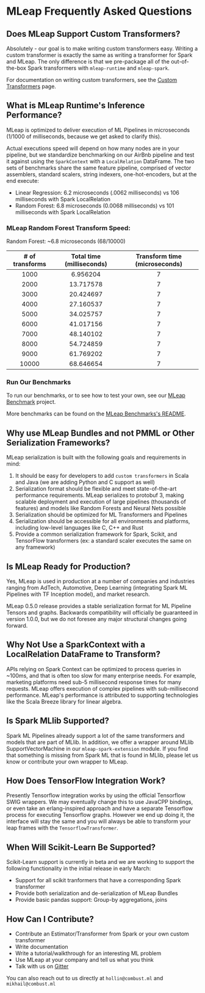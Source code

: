 # MLeap Frequently Asked Questions

## Does MLeap Support Custom Transformers?

Absolutely - our goal is to make writing custom transformers easy. Writing a custom transformer is exactly the same as writing a transformer for Spark and MLeap. The only difference is that we pre-package all of the out-of-the-box Spark transformers with `mleap-runtime` and `mleap-spark`.

For documentation on writing custom transformers, see the [Custom Transformers](mleap-runtime/custom-transformer.md) page.

## What is MLeap Runtime's Inference Performance?

MLeap is optimized to deliver execution of ML Pipelines in microseconds (1/1000 of milliseconds, because we get asked to clarify this).

Actual executions speed will depend on how many nodes are in your pipeline, but we standardize benchmarking on our AirBnb pipeline and test it against using the `SparkContext` with a `LocalRelation` DataFrame.
The two sets of benchmarks share the same feature pipeline, comprised of vector assemblers, standard scalers, string indexers, one-hot-encoders, but at the end execute:

* Linear Regression: 6.2 microseconds (.0062 milliseconds) vs 106 milliseconds with Spark LocalRelation
* Random Forest: 6.8 microseconds (0.0068 milliseconds) vs 101 milliseconds with Spark LocalRelation

### MLeap Random Forest Transform Speed:

Random Forest: ~6.8 microseconds (68/10000)

| # of transforms | Total time (milliseconds) | Transform time (microseconds) |
|:---:|:---:|:---:|
| 1000 | 6.956204 | 7 |
| 2000 | 13.717578 | 7 |
| 3000 | 20.424697 | 7 |
| 4000 | 27.160537 | 7 |
| 5000 | 34.025757 | 7 |
| 6000 | 41.017156 | 7 |
| 7000 | 48.140102 | 7 |
| 8000 | 54.724859 | 7 |
| 9000 | 61.769202 | 7 |
| 10000 | 68.646654 | 7 |

### Run Our Benchmarks

To run our benchmarks, or to see how to test your own, see our [MLeap Benchmark](https://github.com/combust/mleap/tree/master/mleap-benchmark) project.

More benchmarks can be found on the [MLeap Benchmarks's README](https://github.com/combust/mleap/blob/master/mleap-benchmark/README.md).

## Why use MLeap Bundles and not PMML or Other Serialization Frameworks?

MLeap serialization is built with the following goals and requirements in mind:

1. It should be easy for developers to add `custom transformers` in Scala and Java (we are adding Python and C support as well)
2. Serialization format should be flexible and meet state-of-the-art performance requirements. MLeap serializes to protobuf 3, making scalable deployment and execution of large pipelines (thousands of features) and models like Random Forests and Neural Nets possible
3. Serialization should be optimized for ML Transformers and Pipelines
4. Serialization should be accessible for all environments and platforms, including low-level languages like C, C++ and Rust
5. Provide a common serialization framework for Spark, Scikit, and TensorFlow transformers (ex: a standard scaler executes the same on any framework)

## Is MLeap Ready for Production?

Yes, MLeap is used in production at a number of companies and industries ranging from AdTech, Automotive, Deep Learning (integrating Spark ML Pipelines with TF Inception model), and market research.

MLeap 0.5.0 release provides a stable serialization format for ML Pipeline Tensors and graphs. Backwards compatibility will officially be guaranteed in version 1.0.0, but we do not foresee any major structural changes going forward.

## Why Not Use a SparkContext with a LocalRelation DataFrame to Transform?

APIs relying on Spark Context can be optimized to process queries in ~100ms, and that is often too slow for many enterprise needs. For example, marketing platforms
need sub-5 millisecond response times for many requests. MLeap offers execution of complex pipelines with sub-millisecond performance. MLeap's performance is attributed to supporting technologies like the Scala Breeze library for linear algebra.

## Is Spark MLlib Supported?

Spark ML Pipelines already support a lot of the same transformers and models that are part of MLlib. In addition, we offer a wrapper around MLlib SupportVectorMachine in our `mleap-spark-extension` module.
If you find that something is missing from Spark ML that is found in MLlib, please let us know or contribute your own wrapper to MLeap.

## How Does TensorFlow Integration Work?

Presently Tensorflow integration works by using the official Tensorflow
SWIG wrappers. We may eventually change this to use JavaCPP bindings, or
even take an erlang-inspired approach and have a separate Tensorflow
process for executing Tensorflow graphs. However we end up doing it, the
interface will stay the same and you will always be able to transform
your leap frames with the `TensorflowTransformer`.

## When Will Scikit-Learn Be Supported?

Scikit-Learn support is currently in beta and we are working to support the following functionality in the initial release in early March:
* Support for all scikit tranformers that have a corresponding Spark transformer
* Provide both serialization and de-serialization of MLeap Bundles
* Provide basic pandas support: Group-by aggregations, joins

## How Can I Contribute?

* Contribute an Estimator/Transformer from Spark or your own custom transformer
* Write documentation
* Write a tutorial/walkthrough for an interesting ML problem
* Use MLeap at your company and tell us what you think
* Talk with us on [Gitter](https://gitter.im/combust/mleap)

You can also reach out to us directly at `hollin@combust.ml` and `mikhail@combust.ml`

